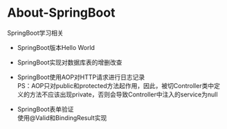 # About-SpringBoot
SpringBoot学习相关  
- SpringBoot版本Hello World
- SpringBoot实现对数据库表的增删改查
- SpringBoot使用AOP对HTTP请求进行日志记录  
    PS：AOP只对public和protected方法起作用，因此，被切Controller类中定义的方法不应该出现private，否则会导致Controller中注入的service为null
 
- SpringBoot表单验证  
    使用@Valid和BindingResult实现